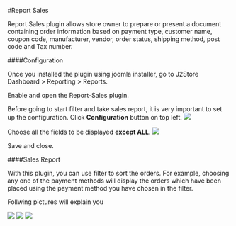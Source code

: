 #Report Sales

Report Sales plugin allows store owner to prepare or present a document containing order information based on payment type, customer name, coupon code, manufacturer, vendor, order status, shipping method, post code and Tax number.

####Configuration

Once you installed the plugin using joomla installer, go to J2Store Dashboard > Reporting > Reports.

Enable and open the Report-Sales plugin.

Before going to start filter and take sales report, it is very important to set up the configuration. Click **Configuration** button on top left.
![](https://www.j2store.org/assets/images/report_sales_01.png)

Choose all the fields to be displayed **except ALL**.
![](https://www.j2store.org/assets/images/report_sales_02.png)

Save and close.

####Sales Report

With this plugin, you can use filter to sort the orders. For example, choosing any one of the payment methods will display the orders which have been placed using the payment method you have chosen in the filter.

Follwing pictures will explain you

![](https://www.j2store.org/assets/images/report_sales_03.png)
![](https://www.j2store.org/assets/images/report_sales_04.png)
![](https://www.j2store.org/assets/images/report_sales_05.png)